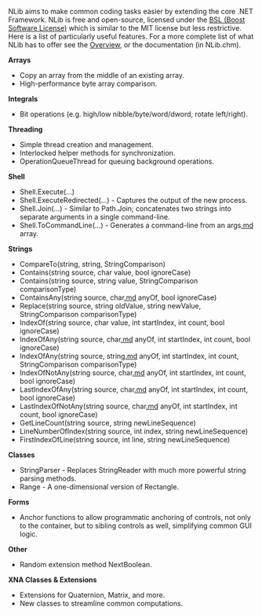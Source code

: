 NLib aims to make common coding tasks easier by extending the core .NET Framework. NLib is free and open-source, licensed under the [BSL (Boost Software License)](License.md) which is similar to the MIT license but less restrictive. Here is a list of particularly useful features. For a more complete list of what NLib has to offer see the [Overview](Overview.md), or the documentation (in NLib.chm).

**Arrays**
  * Copy an array from the middle of an existing array.
  * High-performance byte array comparison.

**Integrals**
  * Bit operations (e.g. high/low nibble/byte/word/dword, rotate left/right).

**Threading**
  * Simple thread creation and management.
  * Interlocked helper methods for synchronization.
  * OperationQueueThread for queuing background operations.

**Shell**
  * Shell.Execute(...)
  * Shell.ExecuteRedirected(...) - Captures the output of the new process.
  * Shell.Join(...) - Similar to Path.Join; concatenates two strings into separate arguments in a single command-line.
  * Shell.ToCommandLine(...) - Generates a command-line from an args[.md](.md) array.

**Strings**
  * CompareTo(string, string, StringComparison)
  * Contains(string source, char value, bool ignoreCase)
  * Contains(string source, string value, StringComparison comparisonType)
  * ContainsAny(string source, char[.md](.md) anyOf, bool ignoreCase)
  * Replace(string source, string oldValue, string newValue, StringComparison comparisonType)
  * IndexOf(string source, char value, int startIndex, int count, bool ignoreCase)
  * IndexOfAny(string source, char[.md](.md) anyOf, int startIndex, int count, bool ignoreCase)
  * IndexOfAny(string source, string[.md](.md) anyOf, int startIndex, int count, StringComparison comparisonType)
  * IndexOfNotAny(string source, char[.md](.md) anyOf, int startIndex, int count, bool ignoreCase)
  * LastIndexOfAny(string source, char[.md](.md) anyOf, int startIndex, int count, bool ignoreCase)
  * LastIndexOfNotAny(string source, char[.md](.md) anyOf, int startIndex, int count, bool ignoreCase)
  * GetLineCount(string source, string newLineSequence)
  * LineNumberOfIndex(string source, int index, string newLineSequence)
  * FirstIndexOfLine(string source, int line, string newLineSequence)

**Classes**
  * StringParser - Replaces StringReader with much more powerful string parsing methods.
  * Range - A one-dimensional version of Rectangle.

**Forms**
  * Anchor functions to allow programmatic anchoring of controls, not only to the container, but to sibling controls as well, simplifying common GUI logic.

**Other**
  * Random extension method NextBoolean.

**XNA Classes & Extensions**
  * Extensions for Quaternion, Matrix, and more.
  * New classes to streamline common computations.